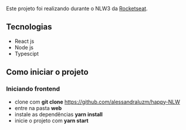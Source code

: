 Este projeto foi realizando durante o NLW3 da [Rocketseat](https://rocketseat.com.br/).


## Tecnologias

- React js
- Node js
- Typescipt

## Como iniciar o projeto
### Iniciando frontend
- clone com **git clone** https://github.com/alessandraluzm/happy-NLW
- entre na pasta **web**
- instale as dependências **yarn install**
- inicie o projeto com **yarn start**